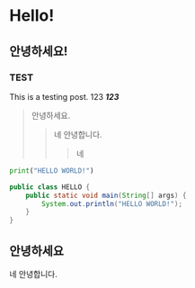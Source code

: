 # Hello!
## 안녕하세요!
### TEST
This is a testing post.
123 ***123***
> 안녕하세요.
>	> 네 안녕합니다.
>	>	> 네

```python
print("HELLO WORLD!")
```

```java
public class HELLO {
	public static void main(String[] args) {
		System.out.println("HELLO WORLD!");
	}
}
```

안녕하세요
---------------------------
네 안녕합니다.


